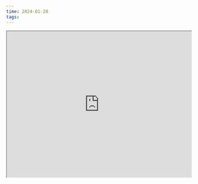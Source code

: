 ```yaml
---
time: 2024-01-28
tags:
---
```



<iframe src="https://www.vdb.org/titles/mitchells-death" width="100%" height="400px"></iframe>